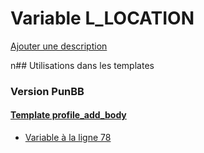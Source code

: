# Variable L_LOCATION
[Ajouter une description](https://fa-tvars.appspot.com/L_LOCATION)

n## Utilisations dans les templates

### Version PunBB

#### [Template profile_add_body](punbb/profile_add_body.md)
* [Variable à la ligne 78](../punbb/profile_add_body.tpl#L78)